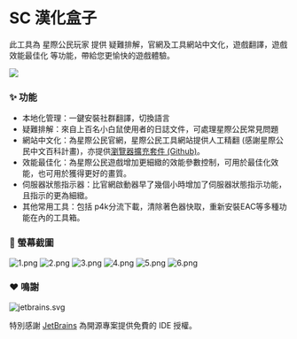 # SC 漢化盒子

此工具為 星際公民玩家 提供 疑難排解，官網及工具網站中文化，遊戲翻譯，遊戲效能最佳化 等功能，帶給您更愉快的遊戲體驗。

[![](https://get.microsoft.com/images/zh-cn%20dark.svg)](https://apps.microsoft.com/detail/9NF3SWFWNKL1?launch=true)

### ✨ 功能
- 本地化管理：一鍵安裝社群翻譯，切換語言
- 疑難排解：來自上百名小白鼠使用者的日誌文件，可處理星際公民常見問題
- 網站中文化：為星際公民官網，星際公民工具網站提供人工精翻 (感謝星際公民中文百科計畫)，亦提供[瀏覽器擴充套件 (Github)](https://github.com/xkeyC/StarCitizenBoxBrowserEx )。
- 效能最佳化：為星際公民遊戲增加更細緻的效能參數控制，可用於最佳化效能，也可用於獲得更好的畫質。
- 伺服器狀態指示器：比官網啟動器早了幾個小時增加了伺服器狀態指示功能，且指示的更為細緻。
- 其他常用工具：包括 p4k分流下載，清除著色器快取，重新安裝EAC等多種功能在內的工具箱。

### 📸 螢幕截圖
![1.png](https://s2.loli.net/2023/12/06/S7qc2MmnjBeVkPE.png)
![2.png](https://s2.loli.net/2023/12/06/XuwBoWN7EhqL2Ie.png)
![3.png](https://s2.loli.net/2023/12/06/uogbQMVe5Ufs6XG.png)
![4.png](https://s2.loli.net/2023/12/06/y9sJqkUb1IOWj6m.png)
![5.png](https://s2.loli.net/2023/12/06/yf9z4NrhEOiR5FP.png)
![6.png](https://s2.loli.net/2023/12/06/AakZFw97cySI3UQ.png)

### ❤️ 鳴謝
![jetbrains.svg](https://resources.jetbrains.com/storage/products/company/brand/logos/jb_beam.svg)

特別感謝 [JetBrains](https://www.jetbrains.com/?from=SCToolbox) 為開源專案提供免費的 IDE 授權。
